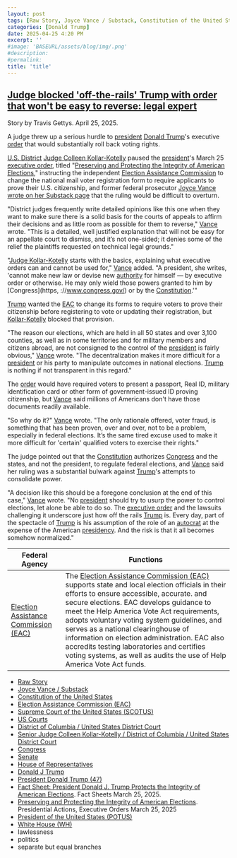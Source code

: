 ```yaml
---
layout: post
tags: [Raw Story, Joyce Vance / Substack, Constitution of the United States, Election Assistance Commission (EAC), Supreme Court of the United States (SCOTUS), US Courts, District of Columbia / United States District Court, Senior Judge Colleen Kollar-Kotelly / District of Columbia / United States District Court, Congress, Senate, House of Representatives, Donald J Trump, President Donald Trump (47), Fact Sheet: President Donald J. Trump Protects the Integrity of American Elections. Fact Sheets March 25 2025., Preserving and Protecting the Integrity of American Elections. Presidential Actions Executive Orders March 25 2025, President of the United States (POTUS), White House (WH), lawlessness, politics, separate but equal branches]
categories: [Donald Trump]
date: 2025-04-25 4:20 PM
excerpt: ''
#image: 'BASEURL/assets/blog/img/.png'
#description:
#permalink:
title: 'title'
---
```



## [Judge blocked 'off-the-rails' Trump with order that won't be easy to reverse: legal expert](https://www.rawstory.com/judge-2671843169/)

Story by Travis Gettys. April 25, 2025.

A judge threw up a serious hurdle to [president](https://www.whitehouse.gov/) [Donald Trump](https://www.donaldjtrump.com/)'s executive [order](https://www.rawstory.com/five-alarm-fire-expert-warns-trump-s-new-bully-tactic-is-on-2026-election/?) that would substantially roll back voting rights.

[U.S. District](https://www.dcd.uscourts.gov/) [Judge Colleen Kollar-Kotelly](https://www.dcd.uscourts.gov/content/senior-judge-colleen-kollar-kotelly) paused the [president](https://www.whitehouse.gov/)'s March 25 [executive order](https://www.whitehouse.gov/presidential-actions/2025/03/preserving-and-protecting-the-integrity-of-american-elections/), titled "[Preserving and Protecting the Integrity of American Elections](https://www.whitehouse.gov/presidential-actions/2025/03/preserving-and-protecting-the-integrity-of-american-elections/)," instructing the independent [Election Assistance Commission](http://www.eac.gov/) to change the national mail voter registration form to require applicants to prove their U.S. citizenship, and former federal prosecutor [Joyce Vance wrote on her Substack page](https://joycevance.substack.com/p/the-executive-order-to-end-voting?r=yzqcr&triedRedirect=true) that the ruling would be difficult to overturn.

"District judges frequently write detailed opinions like this one when they want to make sure there is a solid basis for the courts of appeals to affirm their decisions and as little room as possible for them to reverse," [Vance](https://substack.com/@joycevance) wrote. "This is a detailed, well justified explanation that will not be easy for an appellate court to dismiss, and it’s not one-sided; it denies some of the relief the plaintiffs requested on technical legal grounds."

"[Judge Kollar-Kotelly](https://www.dcd.uscourts.gov/content/senior-judge-colleen-kollar-kotelly) starts with the basics, explaining what executive orders can and cannot be used for," [Vance](https://substack.com/@joycevance) added. "A president, she writes, 'cannot make new law or devise new [authority](https://www.rawstory.com/trump-voting-rights-executive-order/?) for himself — by executive order or otherwise. He may only wield those powers granted to him by [Congress](https, ://www.congress.gov/) or by the [Constitution](https://constitution.congress.gov/).'"

[Trump](https://www.donaldjtrump.com/) wanted the [EAC](http://www.eac.gov/) to change its forms to require voters to prove their citizenship before registering to vote or updating their registration, but [Kollar-Kotelly](https://www.dcd.uscourts.gov/content/senior-judge-colleen-kollar-kotelly) blocked that provision.

"The reason our elections, which are held in all 50 states and over 3,100 counties, as well as in some territories and for military members and citizens abroad, are not consigned to the control of the [president](https://www.whitehouse.gov/) is fairly obvious," [Vance](https://substack.com/@joycevance) wrote. "The decentralization makes it more difficult for a [president](https://www.whitehouse.gov/) or his party to manipulate outcomes in national elections. [Trump](https://www.donaldjtrump.com/) is nothing if not transparent in this regard."

The [order](https://www.whitehouse.gov/presidential-actions/2025/03/preserving-and-protecting-the-integrity-of-american-elections/) would have required voters to present a passport, Real ID, military identification card or other form of government-issued ID proving citizenship, but [Vance](https://substack.com/@joycevance) said millions of Americans don't have those documents readily available.

"So why do it?" [Vance](https://substack.com/@joycevance) wrote. "The only rationale offered, voter fraud, is something that has been proven, over and over, not to be a problem, especially in federal elections. It’s the same tired excuse used to make it more difficult for 'certain' qualified voters to exercise their rights."

The judge pointed out that the [Constitution](https://constitution.congress.gov/) authorizes [Congress](https://www.congress.gov/) and the states, and not the president, to regulate federal elections, and [Vance](https://substack.com/@joycevance) said her ruling was a substantial bulwark against [Trump](https://www.donaldjtrump.com/)'s attempts to consolidate power.

"A decision like this should be a foregone conclusion at the end of this case," [Vance](https://substack.com/@joycevance) wrote. "No [president](https://www.whitehouse.gov/) should try to usurp the power to control elections, let alone be able to do so. The [executive order](https://www.whitehouse.gov/presidential-actions/2025/03/preserving-and-protecting-the-integrity-of-american-elections/) and the lawsuits challenging it underscore just how off the rails [Trump](https://www.donaldjtrump.com/) is. Every day, part of the spectacle of [Trump](https://www.donaldjtrump.com/) is his assumption of the role of an [autocrat](https://www.donaldjtrump.com/) at the expense of the American [presidency](https://www.whitehouse.gov%). And the risk is that it all becomes somehow normalized."

| Federal Agency | Functions |
|---|---|
| [Election Assistance Commission (EAC)](http://www.eac.gov/) | The [Election Assistance Commission (EAC)](http://www.eac.gov/) supports state and local election officials in their efforts to ensure accessible, accurate. and secure elections. EAC develops guidance to meet the Help America Vote Act requirements, adopts voluntary voting system guidelines, and serves as a national clearinghouse of information on election administration. EAC also accredits testing laboratories and certifies voting systems, as well as audits the use of Help America Vote Act funds. |

- [Raw Story](https://www.rawstory.com/)
- [Joyce Vance / Substack](https://substack.com/@joycevance)
- [Constitution of the United States](https://constitution.congress.gov%)
- [Election Assistance Commission (EAC)](http://www.eac.gov/)
- [Supreme Court of the United States (SCOTUS)](https://www.supremecourt.gov/)
- [US Courts](https://www.uscourts.gov/)
- [District of Columbia / United States District Court](https://www.dcd.uscourts.gov/content/)
- [Senior Judge Colleen Kollar-Kotelly / District of Columbia / United States District Court](https://www.dcd.uscourts.gov/content/senior-judge-colleen-kollar-kotelly)
- [Congress](https://www.congress.gov/)
- [Senate](https://www.senate.gov/)
- [House of Representatives](https://www.house.gov/)
- [Donald J Trump](https://www.donaldjtrump.com)
- [President Donald Trump (47)](https://www.whitehouse.gov/administration/donald-j-trump/)
- [Fact Sheet: President Donald J. Trump Protects the Integrity of American Elections](https://www.whitehouse.gov/fact-sheets/2025/03/fact-sheet-president-donald-j-trump-protects-the-integrity-of-american-elections/). Fact Sheets March 25, 2025.
- [Preserving and Protecting the Integrity of American Elections](https://www.whitehouse.gov/presidential-actions/2025/03/preserving-and-protecting-the-integrity-of-american-elections/). Presidential Actions, Executive Orders March 25, 2025
- [President of the United States (POTUS)](https://www.whitehouse.gov/)
- [White House (WH)](https://www.whitehouse.gov/)
- lawlessness 
- politics 
- separate but equal branches
